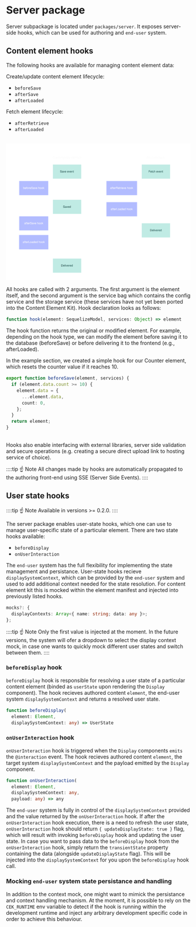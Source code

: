# Server package

Server subpackage is located under `packages/server`. It exposes
server-side hooks, which can be used for authoring and `end-user`
system.

## Content element hooks

The following hooks are available for managing content element data:

Create/update content element lifecycle:
  - `beforeSave`
  - `afterSave`
  - `afterLoaded`

Fetch element lifecycle:
  - `afterRetrieve`
  - `afterLoaded`

\
![Hooks order](./assets/hooks.svg)

All hooks are called with 2 arguments. The first argument is the element itself,
and the second argument is the service bag which contains the config service
and the storage service (these services have not yet been ported into the
Content Element Kit). Hook declaration looks as follows:

```ts
function hook(element: SequelizeModel, services: Object) => element
```

The hook function returns the original or modified element. For example,
depending on the hook type, we can modify the element before saving it to the
database (beforeSave) or before delivering it to the frontend
(e.g., afterLoaded).

In the example section, we created a simple hook for our Counter element, which
resets the counter value if it reaches 10.

```ts
export function beforeSave(element, services) {
  if (element.data.count >= 10) {
    element.data = {
      ...element.data,
      count: 0,
    };
  }
  return element;
}
```
\
Hooks also enable interfacing with external libraries, server side validation
and secure operations (e.g. creating a secure direct upload link to hosting
service of choice).

::::tip ☝️ Note
All changes made by hooks are automatically propagated to the authoring
front-end using SSE (Server Side Events).
::::

## User state hooks

::::tip ☝️ Note
Available in versions >= 0.2.0.
::::

The server package enables user-state hooks, which one can use to manage
user-specific state of a particular element. There are two state hooks available:
  - `beforeDisplay`
  - `onUserInteraction`

The `end-user` system has the full flexibility for implementing the state
management and persistance. User-state hooks recieve `displaySystemContext`,
which can be provided by the `end-user` system and used to add additional context
needed for the state resolution. For content element kit this is
mocked within the element manifest and injected into previously listed hooks.

```ts
mocks?: {
  displayContexts: Array<{ name: string; data: any }>;
};
```
::::tip ☝️ Note
Only the first value is injected at the moment. In the future versions, the
system will ofer a dropdown to select the display context mock, in case one
wants to quickly mock different user states and switch between them.
::::

### `beforeDisplay` hook

`beforeDisplay` hook is responsible for resolving a user state of a particular
content element (binded as `userState` upon rendering the `Display` component).
The hook recieves authored content `element`, the end-user system
`displaySystemContext` and returns a resolved user state.

```ts
function beforeDisplay(
  element: Element,
  displaySystemContext: any) => UserState
```

### `onUserInteraction` hook

`onUserInteraction` hook is triggered when the `Display` components `emits` the
`@interaction` event. The hook recieves authored content `element`, the target
system `displaySystemContext` and the payload emitted by the `Display` component.

```ts
function onUserInteraction(
  element: Element,
  displaySystemContext: any,
  payload: any) => any
```

The `end-user` system is fully in control of the `displaySystemContext` provided
and the value returned by the `onUserInteraction` hook. If after the
`onUserInteraction` hook execution, there is a need to refresh the user state,
`onUserInteraction` hook should return `{ updateDisplayState: true }` flag,
which will result with invoking `beforeDisplay` hook and updating the
user state. In case you want to pass data to the `beforeDisplay` hook
from the `onUserInteraction` hook, simply return the `transientState` property
containing the data (alongside `updateDisplayState` flag). This will be
injected into the `displaySystemContext` for you upon the `beforeDisplay` hook
call.

### Mocking `end-user` system state persistance and handling

In addition to the context mock, one might want to mimick the persistance and
context handling mechanism. At the moment, it is possible to rely on the
`CEK_RUNTIME` env variable to detect if the hook is running within the
development runtime and inject any arbitrary development specific code
in order to achieve this behaviour.
